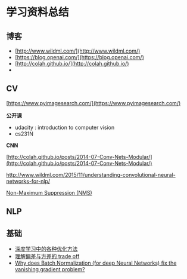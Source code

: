 # 学习资料总结

## 博客

* [http://www.wildml.com/](http://www.wildml.com/)
* [https://blog.openai.com/](https://blog.openai.com/)
* [http://colah.github.io/](http://colah.github.io/)
* ​


## CV

[https://www.pyimagesearch.com/](https://www.pyimagesearch.com/)

**公开课**

* udacity : introduction to computer vision
* cs231N



**CNN**

[http://colah.github.io/posts/2014-07-Conv-Nets-Modular/](http://colah.github.io/posts/2014-07-Conv-Nets-Modular/)

http://www.wildml.com/2015/11/understanding-convolutional-neural-networks-for-nlp/



[Non-Maximum Suppression (NMS)](https://www.pyimagesearch.com/2014/11/17/non-maximum-suppression-object-detection-python/)



## NLP





## 基础

* [深度学习中的各种优化方法](http://ruder.io/optimizing-gradient-descent/index.html)
* [理解偏差与方差的 trade off](http://scott.fortmann-roe.com/docs/BiasVariance.html)
* [Why does Batch Normalization (for deep Neural Networks) fix the vanishing gradient problem?](https://www.quora.com/Why-does-Batch-Normalization-for-deep-Neural-Networks-fix-the-vanishing-gradient-problem)


